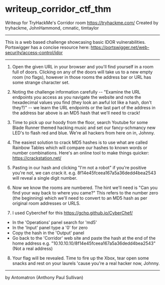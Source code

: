 # writeup_corridor_ctf_thm
Writeup for TryHackMe's Corridor room
https://tryhackme.com/
Created by tryhackme, JohnHammond, cmnatic, timtaylor

--------------------------------------

This is a web based challenge showcasing basic IDOR vulnerabilities.
Portswigger has a concise resource here: https://portswigger.net/web-security/access-control/idor

--------------------------------------

1. Open the given URL in your browser and you'll find yourself in a room full of doors.
Clicking on any of the doors will take us to a new empty room (no flags), however in those rooms the address bar or URL has some strange character set.

2. Noting the challenge information carefully -- "Examine the URL endpoints you access as you navigate the website and note the hexadecimal values you find (they look an awful lot like a hash, don't they?)" -- we learn the URL endpoints or the last part of the address in the address bar above is an MD5 hash that we'll need to crack!

3. Time to pick up our hoody from the floor, search Youtube for some Blade Runner themed hacking music and set our fancy-schmancy new LED's to flash red and blue. We're all hackers from here on in, Johnny.

4. The easiest solution to crack MD5 hashes is to use what are called Rainbow Tables which will compare our hashes to known words or number combinations. Here's an online tool to make things quicker: https://crackstation.net/

5. Pasting in our hash and clicking "I'm not a robot" if you're positive you're not, we can crack it.
e.g. 8f14e45fceea167a5a36dedd4bea2543 will reveal a single digit number.

6. Now we know the rooms are numbered. The hint we'll need is "Can you find your way back to where you came?"
This refers to the number zero (the beginning) which we'll need to convert to an MD5 hash as per original room addresses or URLS.

7. I used Cyberchef for this https://gchq.github.io/CyberChef/
- In the 'Operations' panel search for 'md5'
- In the 'Input' panel type a '0' for zero
- Copy the hash in the 'Output' panel
- Go back to the 'Corridor' web site and paste the hash at the end of the home address e.g. "10.10.10.10/8f14e45fceea167a5a36dedd4bea2543" (Not a real address)

8. Your flag will be revealed. Time to fire up the Xbox, tear open some snacks and rest on your laurels 'cause you're a real hacker now, Johnny.

------------------------------

by Antomatron (Anthony Paul Sullivan)

